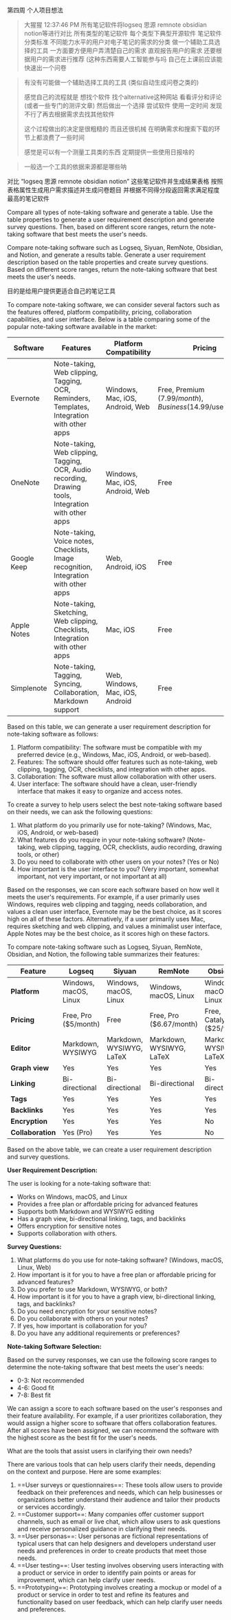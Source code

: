 第四周 个人项目想法

> 大猩猩 12:37:46 PM
> 所有笔记软件将logseq 思源 remnote obsidian notion等进行对比
> 所有类型的笔记软件
> 每个类型下典型开源软件
> 笔记软件分类标准
> 不同能力水平的用户对电子笔记的需求的分类
> 做一个辅助工具选择的工具
> 一方面要方便用户弄清楚自己的需求
> 直观报告用户的需求
> 还要根据用户的需求进行推荐
> (这种东西需要人工智能参与吗
> 自己在上课前应该能快速出一个问卷

> 有没有可能做一个辅助选择工具的工具 (类似自动生成问卷之类的)
>
> 感觉自己的流程就是 想找个软件 找个alternative这种网站 看看评分和评论(或者一些专门的测评文章) 然后做出一个选择 尝试软件 使用一定时间 发现不行了再去根据需求去找其他软件 
>
> 这个过程做出的决定是很粗糙的 而且还很机械 在明确需求和搜索下载的环节上都浪费了一些时间
>
> 感觉是可以有一个测量工具类的东西 定期提供一些使用日报啥的

> 一般选一个工具的依据来源都是哪些呐 

对比 “logseq 思源 remnote obsidian notion” 这些笔记软件并生成结果表格 按照表格属性生成用户需求描述并生成问卷题目 并根据不同得分段返回需求满足程度最高的笔记软件

Compare all types of note-taking software and generate a table. Use the table properties to generate a user requirement description and generate survey questions. Then, based on different score ranges, return the note-taking software that best meets the user's needs.

Compare note-taking software such as Logseq, Siyuan, RemNote, Obsidian, and Notion, and generate a results table. Generate a user requirement description based on the table properties and create survey questions. Based on different score ranges, return the note-taking software that best meets the user's needs.

目的是给用户提供更适合自己的笔记工具



To compare note-taking software, we can consider several factors such as the features offered, platform compatibility, pricing, collaboration capabilities, and user interface. Below is a table comparing some of the popular note-taking software available in the market:

| Software    | Features                                                     | Platform Compatibility          | Pricing                                                   | Collaboration | User Interface               |
| ----------- | ------------------------------------------------------------ | ------------------------------- | --------------------------------------------------------- | ------------- | ---------------------------- |
| Evernote    | Note-taking, Web clipping, Tagging, OCR, Reminders, Templates, Integration with other apps | Windows, Mac, iOS, Android, Web | Free, Premium ($7.99/month), Business ($14.99/user/month) | Yes           | Simple, clean, easy-to-use   |
| OneNote     | Note-taking, Web clipping, Tagging, OCR, Audio recording, Drawing tools, Integration with other apps | Windows, Mac, iOS, Android, Web | Free                                                      | Yes           | Organized, user-friendly     |
| Google Keep | Note-taking, Voice notes, Checklists, Image recognition, Integration with other apps | Web, Android, iOS               | Free                                                      | Yes           | Colorful, visually appealing |
| Apple Notes | Note-taking, Sketching, Web clipping, Checklists, Integration with other apps | Mac, iOS                        | Free                                                      | Yes           | Clean, minimalist            |
| Simplenote  | Note-taking, Tagging, Syncing, Collaboration, Markdown support | Web, Windows, Mac, iOS, Android | Free                                                      | Yes           | Simple, text-focused         |

Based on this table, we can generate a user requirement description for note-taking software as follows:

1. Platform compatibility: The software must be compatible with my preferred device (e.g., Windows, Mac, iOS, Android, or web-based).
2. Features: The software should offer features such as note-taking, web clipping, tagging, OCR, checklists, and integration with other apps.
3. Collaboration: The software must allow collaboration with other users.
4. User interface: The software should have a clean, user-friendly interface that makes it easy to organize and access notes.

To create a survey to help users select the best note-taking software based on their needs, we can ask the following questions:

1. What platform do you primarily use for note-taking? (Windows, Mac, iOS, Android, or web-based)
2. What features do you require in your note-taking software? (Note-taking, web clipping, tagging, OCR, checklists, audio recording, drawing tools, or other)
3. Do you need to collaborate with other users on your notes? (Yes or No)
4. How important is the user interface to you? (Very important, somewhat important, not very important, or not important at all)

Based on the responses, we can score each software based on how well it meets the user's requirements. For example, if a user primarily uses Windows, requires web clipping and tagging, needs collaboration, and values a clean user interface, Evernote may be the best choice, as it scores high on all of these factors. Alternatively, if a user primarily uses Mac, requires sketching and web clipping, and values a minimalist user interface, Apple Notes may be the best choice, as it scores high on these factors.



To compare note-taking software such as Logseq, Siyuan, RemNote, Obsidian, and Notion, the following table summarizes their features:

| Feature           | Logseq                | Siyuan                   | RemNote                  | Obsidian                  | Notion                                            |
| ----------------- | --------------------- | ------------------------ | ------------------------ | ------------------------- | ------------------------------------------------- |
| **Platform**      | Windows, macOS, Linux | Windows, macOS, Linux    | Windows, macOS, Linux    | Windows, macOS, Linux     | Web, Windows, macOS, iOS, Android                 |
| **Pricing**       | Free, Pro ($5/month)  | Free                     | Free, Pro ($6.67/month)  | Free, Catalyst ($25/year) | Free, Personal ($4/month), Team ($8/member/month) |
| **Editor**        | Markdown, WYSIWYG     | Markdown, WYSIWYG, LaTeX | Markdown, WYSIWYG, LaTeX | Markdown, WYSIWYG, LaTeX  | WYSIWYG                                           |
| **Graph view**    | Yes                   | Yes                      | Yes                      | Yes                       | Yes                                               |
| **Linking**       | Bi-directional        | Bi-directional           | Bi-directional           | Bi-directional            | Bi-directional                                    |
| **Tags**          | Yes                   | Yes                      | Yes                      | Yes                       | Yes                                               |
| **Backlinks**     | Yes                   | Yes                      | Yes                      | Yes                       | Yes                                               |
| **Encryption**    | Yes                   | Yes                      | Yes                      | No                        | Yes                                               |
| **Collaboration** | Yes (Pro)             | Yes                      | Yes                      | No                        | Yes                                               |

Based on the above table, we can create a user requirement description and survey questions.

**User Requirement Description:**

The user is looking for a note-taking software that:

- Works on Windows, macOS, and Linux
- Provides a free plan or affordable pricing for advanced features
- Supports both Markdown and WYSIWYG editing
- Has a graph view, bi-directional linking, tags, and backlinks
- Offers encryption for sensitive notes
- Supports collaboration with others.

**Survey Questions:**

1. What platforms do you use for note-taking software? (Windows, macOS, Linux, Web)
2. How important is it for you to have a free plan or affordable pricing for advanced features?
3. Do you prefer to use Markdown, WYSIWYG, or both?
4. How important is it for you to have a graph view, bi-directional linking, tags, and backlinks?
5. Do you need encryption for your sensitive notes?
6. Do you collaborate with others on your notes?
7. If yes, how important is collaboration for you?
8. Do you have any additional requirements or preferences?

**Note-taking Software Selection:**

Based on the survey responses, we can use the following score ranges to determine the note-taking software that best meets the user's needs:

- 0-3: Not recommended
- 4-6: Good fit
- 7-8: Best fit

We can assign a score to each software based on the user's responses and their feature availability. For example, if a user prioritizes collaboration, they would assign a higher score to software that offers collaboration features. After all scores have been assigned, we can recommend the software with the highest score as the best fit for the user's needs.



What are the tools that assist users in clarifying their own needs?

There are various tools that can help users clarify their needs, depending on the context and purpose. Here are some examples:

1. ==User surveys or questionnaires==: These tools allow users to provide feedback on their preferences and needs, which can help businesses or organizations better understand their audience and tailor their products or services accordingly.
2. ==Customer support==: Many companies offer customer support channels, such as email or live chat, which allow users to ask questions and receive personalized guidance in clarifying their needs.
3. ==User personas==: User personas are fictional representations of typical users that can help designers and developers understand user needs and preferences in order to create products that meet those needs.
4. ==User testing==: User testing involves observing users interacting with a product or service in order to identify pain points or areas for improvement, which can help clarify user needs.
5. ==Prototyping==: Prototyping involves creating a mockup or model of a product or service in order to test and refine its features and functionality based on user feedback, which can help clarify user needs and preferences.